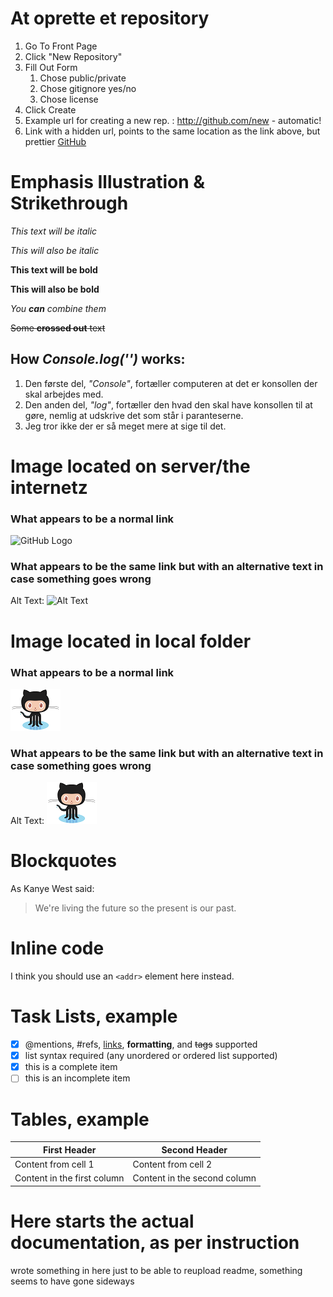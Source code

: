 # At oprette et repository

1. Go To Front Page
1. Click "New Repository"
1. Fill Out Form
   1. Chose public/private
   1. Chose gitignore yes/no
   1. Chose license 
1. Click Create
1. Example url for creating a new rep. : 
http://github.com/new - automatic!
1. Link with a hidden url, points to the same location as the link above, but prettier [GitHub](http://github.com/new) 

# Emphasis Illustration & Strikethrough


*This text will be italic*

_This will also be italic_

**This text will be bold**

__This will also be bold__

_You **can** combine them_

~~Some **crossed out** text~~

## How *Console.log('')* works: 

1. Den første del, *"Console"*, fortæller computeren at det er konsollen der skal arbejdes med.
1. Den anden del, *"log"*, fortæller den hvad den skal have konsollen til at gøre, nemlig at udskrive det som står i paranteserne. 
1. Jeg tror ikke der er så meget mere at sige til det.   


# Image located on server/the internetz
### What appears to be a normal link
![GitHub Logo](https://assets-cdn.github.com/images/modules/logos_page/Octocat.png)
### What appears to be the same link but with an alternative text in case something goes wrong
Alt Text: ![Alt Text](https://assets-cdn.github.com/images/modules/logos_page/Octocat.png)


# Image located in local folder
### What appears to be a normal link
![GitHub Logo](Octocat.png)
### What appears to be the same link but with an alternative text in case something goes wrong
Alt Text: ![Octocat.png](Octocat.png)


# Blockquotes
As Kanye West said:

> We're living the future so
> the present is our past.

# Inline code
I think you should use an
`<addr>` element here instead.

# Task Lists, example

- [x] @mentions, #refs, [links](), **formatting**, and <del>tags</del> supported
- [x] list syntax required (any unordered or ordered list supported)
- [x] this is a complete item
- [ ] this is an incomplete item

# Tables, example 

First Header | Second Header
------------ | -------------
Content from cell 1 | Content from cell 2
Content in the first column | Content in the second column

# Here starts the actual documentation, as per instruction

wrote something in here just to be able to reupload readme, something seems to have gone sideways
